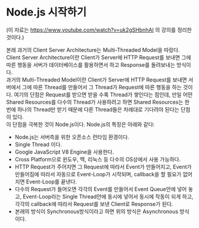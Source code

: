 Node.js 시작하기
=================

(이 자료는 https://www.youtube.com/watch?v=uk2gSHbnhAI 의 강의를 정리한 것이다.)  
  
본래 과거의 Client Server Architecture는 Multi-Threaded Model을 따랐다.  
Client Server Architecture이란 Client가 Server에 HTTP Request를 보내면 그에 따른 행동을 서버가 데이터베이스를 활용하면서 하고 Response를 돌려보내는 방식이다.   
과거의 Multi-Threaded Model이란 Client가 Server에 HTTP Request를 보내면 서버에서 그에 따른 Thread를 만들어서 그 Thread가 Request에 따른 행동을 하는 것이다. 여기의 단점은 Request를 받으면 받을 수록 Thread가 쌓인다는 점인데, 만일 어떤 Shared Resources를 다수의 Thread가 사용하려고 하면 Shared Resources는 한번에 하나의 Thread만 받기 때문에 다른 Thread들은 차례대로 기다려야 된다는 단점이 있다.  
이 단점을 극복한 것이 Node.js이다. Node.js의 특징은 아래와 같다:
* Node.js는 서버측을 위한 오픈소스 런타임 환경이다.
* Single Thread 이다.
* Google JavaScript V8 Engine을 사용한다.
* Cross Platform으로 윈도우, 맥, 리눅스 등 다수의 OS상에서 사용 가능하다.
* HTTP Request가 주어지면 그 Request에 따라서 Event가 만들어지고, Event가 만들어짐에 따라서 자동으로 Event-Loop가 시작되며, callback을 할 필요가 없어지면 Event-Loop를 끝낸다.
* 다수의 Request가 들어오면 각각의 Event를 만들어서 Event Queue안에 넣어 놓고, Event-Loop라는 Single Thread안에 동시에 넣어서 동시에 작동이 되게 하고, 각각의 callback에 따라서 Request를 보낸 Client로 Response가 된다.
* 본래의 방식이 Synchronous방식이라고 하면 위의 방식은 Asynchronous 방식이다.
